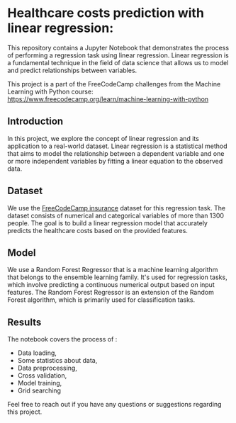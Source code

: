 # Healthcare costs prediction with linear regression:
This repository contains a Jupyter Notebook that demonstrates the process of performing a regression task using linear regression. 
Linear regression is a fundamental technique in the field of data science that allows us to model and predict relationships between variables. 

This project is a part of the FreeCodeCamp challenges from the Machine Learning with Python course: https://www.freecodecamp.org/learn/machine-learning-with-python

## Introduction
In this project, we explore the concept of linear regression and its application to a real-world dataset. 
Linear regression is a statistical method that aims to model the relationship between a dependent variable and one or more independent variables by fitting a linear equation to the observed data.

## Dataset
We use the [FreeCodeCamp insurance]([url](https://cdn.freecodecamp.org/project-data/health-costs/insurance.csv)) dataset for this regression task. The dataset consists of numerical and categorical variables of more than 1300 people. The goal is to build a linear regression model that accurately predicts the healthcare costs based on the provided features.

## Model 
We use a Random Forest Regressor that is a machine learning algorithm that belongs to the ensemble learning family. 
It's used for regression tasks, which involve predicting a continuous numerical output based on input features. 
The Random Forest Regressor is an extension of the Random Forest algorithm, which is primarily used for classification tasks.

## Results
The notebook covers the process of :
- Data loading,
- Some statistics about data,
- Data preprocessing,
- Cross validation,
- Model training,
- Grid searching

Feel free to reach out if you have any questions or suggestions regarding this project.
